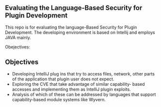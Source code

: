 ## Evaluating the Language-Based Security for Plugin Development

This repo is for evaluating the language-Based Security for Plugin Development. The developing environment is based on Intellij and employs JAVA mainly.

Obejectives:

## Objectives
* Developing IntelliJ plug ins that try to access files, network, other parts of the application that plugin user does not expect.
* Exploring the CVE that take advantage of similar capability- based accesses and implementing them as IntelliJ plugin exploits.
* Analysis of which of these can be addressed by languages that support capability-based module systems like Wyvern.
